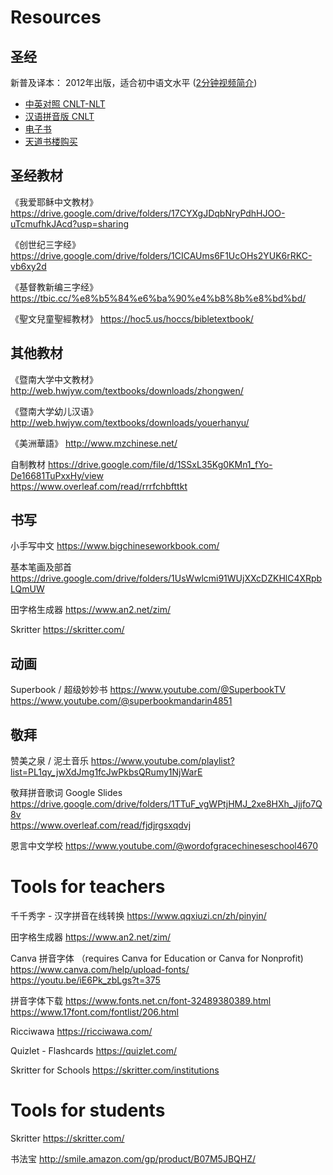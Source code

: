 
# Resources

## 圣经

新普及译本： 2012年出版，适合初中语文水平
([2分钟视频简介](https://www.chinesebible.org.hk/hk/marketing/showroom_cnlt.php))

* [中英对照 CNLT-NLT](https://www.chinesebible.org.hk/us/product_list.php?cat=BIS&subCat=CNLTBLB)
* [汉语拼音版 CNLT](https://www.chinesebible.org.hk/us/product_list.php?cat=BIS&subCat=CNLTPYB)
* [电子书](https://www.chinesebible.org.hk/hk/product_list.php?cat=EBS&subCat=EBIS)
* [天道书楼购买](https://www.ustiendao.com/search/%E6%96%B0%E6%99%AE%E5%8F%8A%E8%AF%91%E6%9C%AC/)


## 圣经教材

《我爱耶稣中文教材》
https://drive.google.com/drive/folders/17CYXgJDqbNryPdhHJOO-uTcmufhkJAcd?usp=sharing

《创世纪三字经》
https://drive.google.com/drive/folders/1CICAUms6F1UcOHs2YUK6rRKC-vb6xy2d

《基督教新编三字经》
https://tbic.cc/%e8%b5%84%e6%ba%90%e4%b8%8b%e8%bd%bd/

《聖文兒童聖經教材》
https://hoc5.us/hoccs/bibletextbook/


## 其他教材

《暨南大学中文教材》
http://web.hwjyw.com/textbooks/downloads/zhongwen/

《暨南大学幼儿汉语》
http://web.hwjyw.com/textbooks/downloads/youerhanyu/

《美洲華語》
http://www.mzchinese.net/

自制教材
https://drive.google.com/file/d/1SSxL35Kg0KMn1_fYo-De16681TuPxxHy/view <br />
https://www.overleaf.com/read/rrrfchbfttkt


## 书写

小手写中文
https://www.bigchineseworkbook.com/

基本笔画及部首
https://drive.google.com/drive/folders/1UsWwlcmi91WUjXXcDZKHlC4XRpbLQmUW

田字格生成器
https://www.an2.net/zim/

Skritter
https://skritter.com/


## 动画

Superbook / 超级妙妙书
https://www.youtube.com/@SuperbookTV <br />
https://www.youtube.com/@superbookmandarin4851


## 敬拜

赞美之泉 / 泥土音乐
https://www.youtube.com/playlist?list=PL1qy_jwXdJmg1fcJwPkbsQRumy1NjWarE

敬拜拼音歌词 Google Slides
https://drive.google.com/drive/folders/1TTuF_vgWPtjHMJ_2xe8HXh_Jjjfo7Q8v <br />
https://www.overleaf.com/read/fjdjrgsxqdvj

恩言中文学校
https://www.youtube.com/@wordofgracechineseschool4670


# Tools for teachers

千千秀字 - 汉字拼音在线转换
https://www.qqxiuzi.cn/zh/pinyin/

田字格生成器
https://www.an2.net/zim/

Canva 拼音字体 （requires Canva for Education or Canva for Nonprofit)
https://www.canva.com/help/upload-fonts/ <br />
https://youtu.be/iE6Pk_zbLgs?t=375

拼音字体下载
https://www.fonts.net.cn/font-32489380389.html <br />
https://www.17font.com/fontlist/206.html

Ricciwawa
https://ricciwawa.com/

Quizlet - Flashcards
https://quizlet.com/

Skritter for Schools
https://skritter.com/institutions


# Tools for students

Skritter
https://skritter.com/

书法宝
http://smile.amazon.com/gp/product/B07M5JBQHZ/

